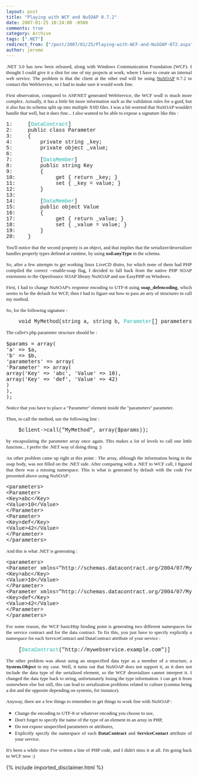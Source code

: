```yaml
---
layout: post
title: "Playing with WCF and NuSOAP 0.7.2"
date: 2007-01-25 10:24:00 -0500
comments: true
category: Archive
tags: [".NET"]
redirect_from: ["/post/2007/01/25/Playing-with-WCF-and-NuSOAP-072.aspx", "/post/2007/01/25/playing-with-wcf-and-nusoap-072.aspx"]
author: jerome
---
```

<!-- more -->
<p align="justify">
<font face="Verdana" size="2">.NET 3.0&nbsp;has&nbsp;now&nbsp;been released, along with Windows Communication Foundation (WCF). I thought I could give it a shot for one of my projects at work, where I have to create an internal web service. The problem is that the client at the other end&nbsp;will be&nbsp;using <a href="http://sourceforge.net/projects/nusoap/">NuSOAP</a> 0.7.2&nbsp;to contact this WebService, so I had to make sure it would work fine.</font>
</p>
<p align="justify">
<font face="Verdana" size="2">First observation, compared to ASP.NET generated WebService, the WCF&nbsp;wsdl is much more complex. Actually, it has a little bit more information such as the validation rules for a guid, but it also has its schema split up into multiple XSD files. I was a bit worried that NuSOAP wouldn&#39;t handle that well, but it does fine... I also wanted to be able to expose a signature like this :</font>
</p>
<!-- code formatted by http://manoli.net/csharpformat/ -->
<div class="csharpcode">
<pre>
<font face="courier new,courier"><span class="lnum">1: </span>    [<span style="color: lightseagreen">DataContract</span>]
<span class="lnum">2: </span>    <span class="kwrd">public</span> <span class="kwrd">class</span> Parameter
<span class="lnum">3: </span>    {
<span class="lnum">4: </span>        <span class="kwrd">private</span> <span class="kwrd">string</span> _key;
<span class="lnum">5: </span>        <span class="kwrd">private</span> <span class="kwrd">object</span> _value;
<span class="lnum">6: </span>&nbsp;
<span class="lnum">7: </span>        [<span style="color: lightseagreen">DataMember</span>]
<span class="lnum">8: </span>        <span class="kwrd">public</span> <span class="kwrd">string</span> Key
<span class="lnum">9: </span>        {
<span class="lnum">10: </span>            get { <span class="kwrd">return</span> _key; }
<span class="lnum">11: </span>            set { _key = <span class="kwrd">value</span>; }
<span class="lnum">12: </span>       }
<span class="lnum">13: </span>&nbsp;
<span class="lnum">14: </span>       [<span style="color: lightseagreen">DataMember</span>]
<span class="lnum">15: </span>       <span class="kwrd">public</span> <span class="kwrd">object</span> Value
<span class="lnum">16: </span>       {
<span class="lnum">17: </span>            get { <span class="kwrd">return</span> _value; }
<span class="lnum">18: </span>            set { _value = <span class="kwrd">value</span>; }
<span class="lnum">19: </span>       }
<span class="lnum">20: </span>   }</font>
</pre>
</div>
<p align="justify">
<font face="Verdana" size="2">You&#39;ll notice that the second property is an object, and that implies that the serializer/deserializer handles properly types defined at runtime, by using <strong>xsd:anyType </strong>in the schema.</font>
</p>
<p align="justify">
<font face="Verdana" size="2">So, after a few attempts to get working linux LiveCD distro, for which none of them had PHP compiled the correct --enable-soap flag, I decided to fall back from the native PHP SOAP extensions to the OpenSource SOAP library NuSOAP and use EasyPHP on Windows.</font>
</p>
<p align="justify">
<font face="Verdana" size="2">First, I had to change NuSOAP&#39;s response encoding to UTF-8 using <strong>soap_defencoding</strong>, which seems to be the default for WCF, then I had to figure out how to pass an arry of structures to call my method.</font>
</p>
<p>
<font face="Verdana" size="2">So, for the following signature :</font>
</p>
<div class="csharpcode">
<pre>
<font face="courier new,courier">    <span class="kwrd">void</span> MyMethod(<span class="kwrd">string</span> a, <span class="kwrd">string</span> b, <span style="color: lightseagreen">Parameter</span>[] parameters)</font>
</pre>
</div>
<p>
<font face="Verdana" size="2">The caller&#39;s php parameter structure should be :</font>
</p>
<!-- code formatted by http://manoli.net/csharpformat/ -->
<pre class="csharpcode">
$<span class="kwrd">params</span> = array(
<span class="str">&#39;a&#39;</span> =&gt; $a,
<span class="str">&#39;b&#39;</span> =&gt; $b,
<span class="str">&#39;parameters&#39;</span> =&gt; array(
<span class="str">&#39;Parameter&#39;</span> =&gt; array(
array(<span class="str">&#39;Key&#39;</span> =&gt; <span class="str">&#39;abc&#39;</span>, <span class="str">&#39;Value&#39;</span> =&gt; 10),
array(<span class="str">&#39;Key&#39;</span> =&gt; <span class="str">&#39;def&#39;</span>, <span class="str">&#39;Value&#39;</span> =&gt; 42)
)
),
); 
</pre>
<p align="justify">
<font face="Verdana" size="2">Notice that you have to place a&nbsp;&quot;Parameter&quot; element inside the &quot;parameters&quot; parameter.</font>
</p>
<p>
<font face="Verdana" size="2">Then, to call the method, use the following line :</font>
</p>
<div class="csharpcode">
<pre>
<font face="courier new,courier">    $client-&gt;call(&quot;MyMethod&quot;, array($params));</font>
</pre>
</div>
<p align="justify">
<font face="Verdana" size="2">by encapsulating the parameter array once again. This makes a lot of levels to call one little function... I prefer the .NET way of doing thing :)</font>
</p>
<p align="justify">
<font face="Verdana" size="2">An other problem came up right at this point : The array, although the information being in the soap body, was not filled on the .NET side. After comparing with a .NET to WCF call, I figured that there was a&nbsp;missing namespace. This is what is generated by default with the code I&#39;ve presented above using NuSOAP :</font>
</p>
<div class="csharpcode">
<pre>
<font face="courier new,courier">&lt;parameters&gt;
&lt;Parameter&gt;
&lt;Key&gt;abc&lt;/Key&gt;
&lt;Value&gt;10&lt;/Value&gt;
&lt;/Parameter&gt;
&lt;Parameter&gt;
&lt;Key&gt;def&lt;/Key&gt;
&lt;Value&gt;42&lt;/Value&gt;
&lt;/Parameter&gt;
&lt;/parameters&gt;</font>
</pre>
</div>
<p align="justify">
<font face="Verdana" size="2">And this is what .NET is generating : </font>
</p>
<div class="csharpcode">
<pre>
<font face="courier new,courier">&lt;parameters&gt;
&lt;Parameter xmlns=&quot;http://schemas.datacontract.org/2004/07/MyService&quot;&gt;
&lt;Key&gt;abc&lt;/Key&gt;
&lt;Value&gt;10&lt;/Value&gt;
&lt;/Parameter&gt;
&lt;Parameter xmlns=&quot;http://schemas.datacontract.org/2004/07/MyService&quot;&gt;
&lt;Key&gt;def&lt;/Key&gt;
&lt;Value&gt;42&lt;/Value&gt;
&lt;/Parameter&gt;
&lt;/parameters&gt;</font>
</pre>
</div>
<p align="justify">
<font face="Verdana" size="2">For some reason, the WCF basicHttp binding point is generating two different namespaces for the service contract and for the data contract. To fix this, you just have to specify explicitly&nbsp;a namespace for each ServiceContract and DataContract attribute of your service :</font>
</p>
<div class="csharpcode">
<pre>
   <font face="courier new,courier"> [<span style="color: lightseagreen">DataContract</span>(&quot;http://mywebservice.example.com&quot;)]</font>
</pre>
</div>
<p align="justify">
<font face="Verdana" size="2">The other problem was about using an unspecified data type as a member of a structure, a <strong>System.Object</strong> in my case. Well, it turns out that NuSOAP does not support it, as it does not include the data type of the serialized element, so the WCF deserializer cannot interpret it. I changed the data type back to string, unfortunately losing the type information. I can get it from somewhere else but still, this can lead to serialization problems related to culture (comma being a dot and the opposite depending on systems, for instance).</font>
</p>
<p align="justify">
<font face="Verdana" size="2">Anyway, there are a few things to remember to get things to work fine with NuSOAP :</font>
</p>
<ul>
	<li>
	<div align="justify">
	<font face="Verdana" size="2">Change the encoding to UTF-8 or whatever encoding you choose to use, </font>
	</div>
	</li>
	<li>
	<div align="justify">
	<font face="Verdana" size="2">Don&#39;t forget to specify the name of the type of an element in an array in PHP,&nbsp;</font>
	</div>
	</li>
	<li>
	<div align="justify">
	<font face="Verdana" size="2">Do not expose unspecified parameters or attributes,</font>
	</div>
	</li>
	<li>
	<div align="justify">
	<font face="Verdana" size="2">Explicitly specify the namespace of each <strong>DataContract</strong> and <strong>ServiceContact</strong> attribute of your service. </font>
	</div>
	</li>
</ul>
<p align="justify">
<font face="Verdana" size="2">It&#39;s been a while since I&#39;ve written a line of PHP code, and I didn&#39;t miss it at all. I&#39;m going back to WCF now :)</font>
</p>

{% include imported_disclaimer.html %}
